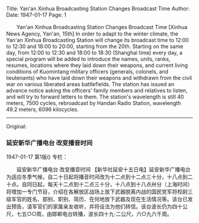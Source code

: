 Title: Yan'an Xinhua Broadcasting Station Changes Broadcast Time
Author:
Date: 1947-01-17
Page: 1

　　Yan'an Xinhua Broadcasting Station
    Changes Broadcast Time
    [Xinhua News Agency, Yan'an, 15th] In order to adapt to the winter climate, the Yan'an Xinhua Broadcasting Station will change its broadcast time to 12:00 to 12:30 and 18:00 to 20:00, starting from the 20th. Starting on the same day, from 12:00 to 12:30 and 18:00 to 18:30 (Shanghai time) every day, a special program will be added to introduce the names, units, ranks, resumes, locations where they laid down their weapons, and current living conditions of Kuomintang military officers (generals, colonels, and lieutenants) who have laid down their weapons and withdrawn from the civil war on various liberated areas battlefields. The station has issued an advance notice asking the officers' family members and relatives to listen, and will try to forward letters to them. The station's wavelength is still 40 meters, 7500 cycles, rebroadcast by Handan Radio Station, wavelength 49.2 meters, 6096 kilocycles.



<hr /> 

Original: 


### 延安新华广播电台  改变播音时间

1947-01-17
第1版()
专栏：

　　延安新华广播电台
    改变播音时间
    【新华社延安十五日电】延安新华广播电台为适应冬季气候，自二十日起将播音时间改为十二点到十二点三十分，十八点到二十点。自同日起，每天十二点到十二点三十分，十八点到十八点卅分（上海时间）将增加一专门节目，介绍在各解放区战场上放下武器脱离内战的国民党军将校尉三级军官的姓名、部别、职别、简历、在何地放下武器及现在生活情况等。该台已发出预告，请军官们的家属亲友收听，并将设法为他们转信。该台波长仍为四十公尺，七五○○周，由邯郸电台转播，波长四十九·二公尺，六○九六千周。
